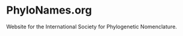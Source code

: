 PhyloNames.org
==============

Website for the International Society for Phylogenetic Nomenclature.
